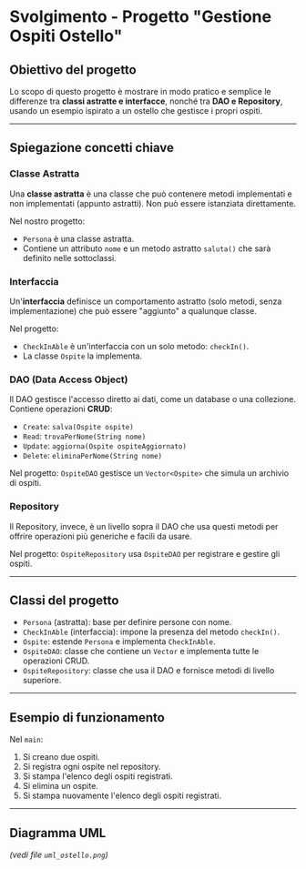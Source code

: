 # Svolgimento - Progetto "Gestione Ospiti Ostello"

## Obiettivo del progetto

Lo scopo di questo progetto è mostrare in modo pratico e semplice le differenze tra **classi astratte e interfacce**, nonché tra **DAO e Repository**, usando un esempio ispirato a un ostello che gestisce i propri ospiti.

---

## Spiegazione concetti chiave

### Classe Astratta

Una **classe astratta** è una classe che può contenere metodi implementati e non implementati (appunto astratti). Non può essere istanziata direttamente.

Nel nostro progetto:
- `Persona` è una classe astratta.
- Contiene un attributo `nome` e un metodo astratto `saluta()` che sarà definito nelle sottoclassi.

### Interfaccia

Un'**interfaccia** definisce un comportamento astratto (solo metodi, senza implementazione) che può essere "aggiunto" a qualunque classe.

Nel progetto:
- `CheckInAble` è un'interfaccia con un solo metodo: `checkIn()`.
- La classe `Ospite` la implementa.

### DAO (Data Access Object)

Il DAO gestisce l'accesso diretto ai dati, come un database o una collezione. Contiene operazioni **CRUD**:
- `Create`: `salva(Ospite ospite)`
- `Read`: `trovaPerNome(String nome)`
- `Update`: `aggiorna(Ospite ospiteAggiornato)`
- `Delete`: `eliminaPerNome(String nome)`

Nel progetto:
`OspiteDAO` gestisce un `Vector<Ospite>` che simula un archivio di ospiti.

### Repository

Il Repository, invece, è un livello sopra il DAO che usa questi metodi per offrire operazioni più generiche e facili da usare.

Nel progetto:
`OspiteRepository` usa `OspiteDAO` per registrare e gestire gli ospiti.

---

## Classi del progetto

- `Persona` (astratta): base per definire persone con nome.
- `CheckInAble` (interfaccia): impone la presenza del metodo `checkIn()`.
- `Ospite`: estende `Persona` e implementa `CheckInAble`.
- `OspiteDAO`: classe che contiene un `Vector` e implementa tutte le operazioni CRUD.
- `OspiteRepository`: classe che usa il DAO e fornisce metodi di livello superiore.

---

## Esempio di funzionamento

Nel `main`:
1. Si creano due ospiti.
1. Si registra ogni ospite nel repository.
1. Si stampa l'elenco degli ospiti registrati.
1. Si elimina un ospite.
1. Si stampa nuovamente l'elenco degli ospiti registrati.

---

## Diagramma UML

*(vedi file `uml_ostello.png`)*